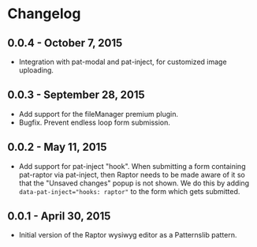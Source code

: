 # Changelog

## 0.0.4 - October 7, 2015

- Integration with pat-modal and pat-inject, for customized image uploading.

## 0.0.3 - September 28, 2015

- Add support for the fileManager premium plugin.
- Bugfix. Prevent endless loop form submission.

## 0.0.2 - May 11, 2015

- Add support for pat-inject "hook". When submitting a form containing pat-raptor via pat-inject, then Raptor needs to be made aware of it so that the "Unsaved changes" popup is not shown. We do this by adding `data-pat-inject="hooks: raptor"` to the form which gets submitted.

## 0.0.1 - April 30, 2015

- Initial version of the Raptor wysiwyg editor as a Patternslib pattern.
